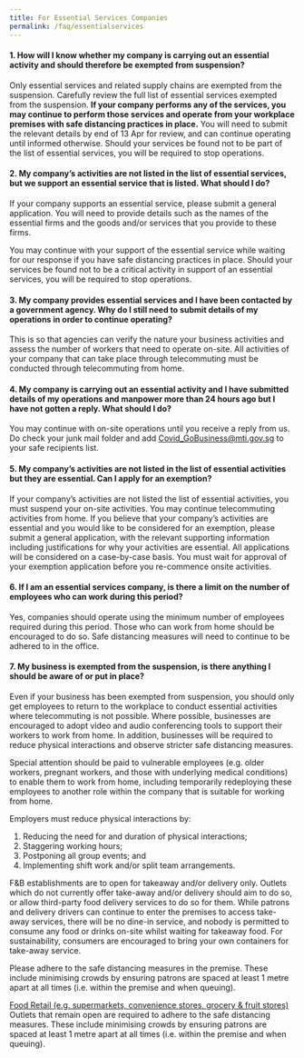 ```yaml
---
title: For Essential Services Companies
permalink: /faq/essentialservices
---
```


#### **1. How will I know whether my company is carrying out an essential activity and should therefore be exempted from suspension?**
Only essential services and related supply chains are exempted from the suspension. Carefully review the full list of essential services exempted from the suspension. **If your company performs any of the services, you may continue to perform those services and operate from your workplace premises with safe distancing practices in place.** You will need to submit the relevant details by end of 13 Apr for review, and can continue operating until informed otherwise. Should your services be found not to be part of the list of essential services, you will be required to stop operations.

#### **2. My company’s activities are not listed in the list of essential services, but we support an essential service that is listed. What should I do?**
If your company supports an essential service, please submit a general application. You will need to provide details such as the names of the essential firms and the goods and/or services that you provide to these firms. 

You may continue with your support of the essential service while waiting for our response if you have safe distancing practices in place.  Should your services be found not to be a critical activity in support of an essential services, you will be required to stop operations.  

#### **3. My company provides essential services and I have been contacted by a government agency. Why do I still need to submit details of my operations in order to continue operating?**
This is so that agencies can verify the nature your business activities and assess the number of workers that need to operate on-site. All activities of your company that can take place through telecommuting must be conducted through telecommuting from home.

#### **4. My company is carrying out an essential activity and I have submitted details of my operations and manpower more than 24 hours ago but I have not gotten a reply. What should I do?**
You may continue with on-site operations until you receive a reply from us. Do check your junk mail folder and add Covid_GoBusiness@mti.gov.sg to your safe recipients list.

#### **5. My company’s activities are not listed in the list of essential activities but they are essential. Can I apply for an exemption?**
If your company’s activities are not listed the list of essential activities, you must suspend your on-site activities.  You may continue telecommuting activities from home.  If you believe that your company’s activities are essential and you would like to be considered for an exemption, please submit a general application, with the relevant supporting information including justifications for why your activities are essential. All applications will be considered on a case-by-case basis. You must wait for approval of your exemption application before you re-commence onsite activities.  

#### **6. If I am an essential services company, is there a limit on the number of employees who can work during this period?**
Yes, companies should operate using the minimum number of employees required during this period. Those who can work from home should be encouraged to do so. Safe distancing measures will need to continue to be adhered to in the office.

#### **7. My business is exempted from the suspension, is there anything I should be aware of or put in place?**
Even if your business has been exempted from suspension, you should only get employees to return to the workplace to conduct essential activities where telecommuting is not possible. Where possible, businesses are encouraged to adopt video and audio conferencing tools to support their workers to work from home. In addition, businesses will be required to reduce physical interactions and observe stricter safe distancing measures.

Special attention should be paid to vulnerable employees (e.g. older workers, pregnant workers, and those with underlying medical conditions) to enable them to work from home, including temporarily redeploying these employees to another role within the company that is suitable for working from home.

Employers must reduce physical interactions by: 
1. Reducing the need for and duration of physical interactions; 
2. Staggering working hours; 
3. Postponing all group events; and 
4. Implementing shift work and/or split team arrangements. 

F&B establishments are to open for takeaway and/or delivery only. Outlets which do not currently offer take-away and/or delivery should aim to do so, or allow third-party food delivery services to do so for them. While patrons and delivery drivers can continue to enter the premises to access take-away services, there will be no dine-in service, and nobody is permitted to consume any food or drinks on-site whilst waiting for takeaway food. For sustainability, consumers are encouraged to bring your own containers for take-away service. 

Please adhere to the safe distancing measures in the premise. These include minimising crowds by ensuring patrons are spaced at least 1 metre apart at all times (i.e. within the premise and when queuing). 

<ins>Food Retail (e.g. supermarkets, convenience stores, grocery & fruit stores)</ins>
Outlets that remain open are required to adhere to the safe distancing measures. These include minimising crowds by ensuring patrons are spaced at least 1 metre apart at all times (i.e. within the premise and when queuing).

